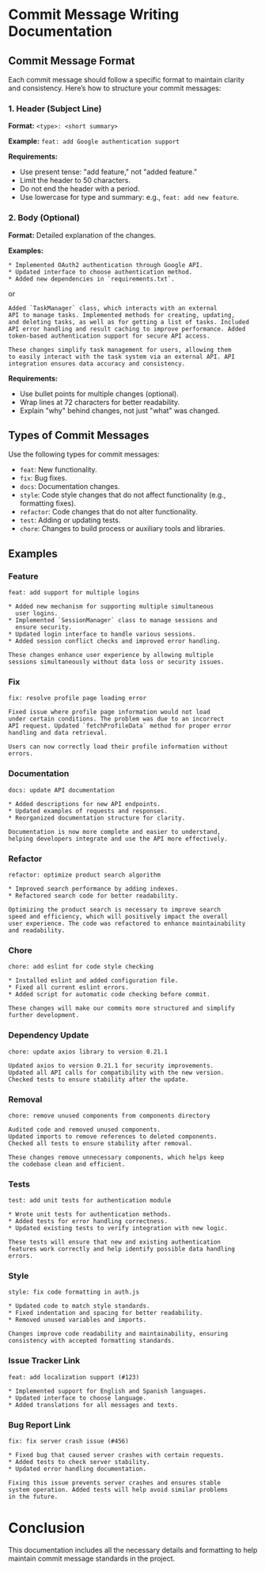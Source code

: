 # Commit Message Writing Documentation

## Commit Message Format

Each commit message should follow a specific format to maintain clarity and consistency. Here’s how to structure your commit messages:

### 1. Header (Subject Line)

**Format:** `<type>: <short summary>`

**Example:** `feat: add Google authentication support`

**Requirements:**
- Use present tense: "add feature," not "added feature."
- Limit the header to 50 characters.
- Do not end the header with a period.
- Use lowercase for type and summary: e.g., `feat: add new feature`.

### 2. Body (Optional)

**Format:** Detailed explanation of the changes.

**Examples:**
```
* Implemented OAuth2 authentication through Google API.
* Updated interface to choose authentication method.
* Added new dependencies in `requirements.txt`.
```
or
```
Added `TaskManager` class, which interacts with an external
API to manage tasks. Implemented methods for creating, updating,
and deleting tasks, as well as for getting a list of tasks. Included
API error handling and result caching to improve performance. Added
token-based authentication support for secure API access.

These changes simplify task management for users, allowing them
to easily interact with the task system via an external API. API
integration ensures data accuracy and consistency.
```

**Requirements:**
- Use bullet points for multiple changes (optional).
- Wrap lines at 72 characters for better readability.
- Explain "why" behind changes, not just "what" was changed.

## Types of Commit Messages

Use the following types for commit messages:

- `feat`: New functionality.
- `fix`: Bug fixes.
- `docs`: Documentation changes.
- `style`: Code style changes that do not affect functionality (e.g., formatting fixes).
- `refactor`: Code changes that do not alter functionality.
- `test`: Adding or updating tests.
- `chore`: Changes to build process or auxiliary tools and libraries.

## Examples

### Feature
```
feat: add support for multiple logins

* Added new mechanism for supporting multiple simultaneous
  user logins.
* Implemented `SessionManager` class to manage sessions and
  ensure security.
* Updated login interface to handle various sessions.
* Added session conflict checks and improved error handling.

These changes enhance user experience by allowing multiple
sessions simultaneously without data loss or security issues.
```

### Fix
```
fix: resolve profile page loading error

Fixed issue where profile page information would not load
under certain conditions. The problem was due to an incorrect
API request. Updated `fetchProfileData` method for proper error
handling and data retrieval.

Users can now correctly load their profile information without
errors.
```
### Documentation
```
docs: update API documentation

* Added descriptions for new API endpoints.
* Updated examples of requests and responses.
* Reorganized documentation structure for clarity.

Documentation is now more complete and easier to understand,
helping developers integrate and use the API more effectively.
```

### Refactor
```
refactor: optimize product search algorithm

* Improved search performance by adding indexes.
* Refactored search code for better readability.

Optimizing the product search is necessary to improve search
speed and efficiency, which will positively impact the overall
user experience. The code was refactored to enhance maintainability
and readability.
```

### Chore
```
chore: add eslint for code style checking

* Installed eslint and added configuration file.
* Fixed all current eslint errors.
* Added script for automatic code checking before commit.

These changes will make our commits more structured and simplify
further development.
```

### Dependency Update
```
chore: update axios library to version 0.21.1

Updated axios to version 0.21.1 for security improvements.
Updated all API calls for compatibility with the new version.
Checked tests to ensure stability after the update.
```

### Removal
```
chore: remove unused components from components directory

Audited code and removed unused components.
Updated imports to remove references to deleted components.
Checked all tests to ensure stability after removal.

These changes remove unnecessary components, which helps keep
the codebase clean and efficient.
```

### Tests
```
test: add unit tests for authentication module

* Wrote unit tests for authentication methods.
* Added tests for error handling correctness.
* Updated existing tests to verify integration with new logic.

These tests will ensure that new and existing authentication
features work correctly and help identify possible data handling
errors.
```

### Style
```
style: fix code formatting in auth.js

* Updated code to match style standards.
* Fixed indentation and spacing for better readability.
* Removed unused variables and imports.

Changes improve code readability and maintainability, ensuring
consistency with accepted formatting standards.
```


### Issue Tracker Link
```
feat: add localization support (#123)

* Implemented support for English and Spanish languages.
* Updated interface to choose language.
* Added translations for all messages and texts.
```

### Bug Report Link
```
fix: fix server crash issue (#456)

* Fixed bug that caused server crashes with certain requests.
* Added tests to check server stability.
* Updated error handling documentation.

Fixing this issue prevents server crashes and ensures stable
system operation. Added tests will help avoid similar problems
in the future.
```

# Conclusion
This documentation includes all the necessary details and formatting to help maintain commit message standards in the project.
